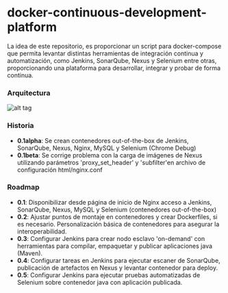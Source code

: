 # docker-continuous-development-platform
La idea de este repositorio, es proporcionar un script para docker-compose que permita levantar distintas herramientas de integración continua y automatización, como Jenkins, SonarQube, Nexus y Selenium entre otras, proporcionando una plataforma para desarrollar, integrar y probar de forma continua.

### Arquitectura
![alt tag](https://github.com/orove/docker-continuous-development-platform/blob/master/diagrama-componentes.png)



### Historia
 * **0.1alpha**: Se crean contenedores out-of-the-box de Jenkins, SonarQube, Nexus, Nginx, MySQL y Selenium (Chrome Debug)
 * **0.1beta**: Se corrige problema con la carga de imágenes de Nexus utilizando parámetros 'proxy_set_header' y 'subfilter'en archivo de configuración html/nginx.conf

### Roadmap
 * **0.1**: Disponibilizar desde página de inicio de Nginx acceso a Jenkins, SonarQube, Nexus, MySQL y Selenium (contenedores out-of-the-box)
 * **0.2**: Ajustar puntos de montaje en contenedores y crear Dockerfiles, si es necesario. Personalización básica de contenedores para asegurar la interoperabilidad.
 * **0.3**: Configurar Jenkins para crear nodo esclavo 'on-demand' con herramientas para compilar, empaquetar y publicar aplicaciones java (Maven).
 * **0.4**: Configurar tareas en Jenkins para ejecutar escaner de SonarQube, publicación de artefactos en Nexus y levantar contenedor para deploy.
 * **0.5**: Configurar Jenkins para ejecutar pruebas automatizadas de Selenium sobre contenedor java con aplicación publicada.
